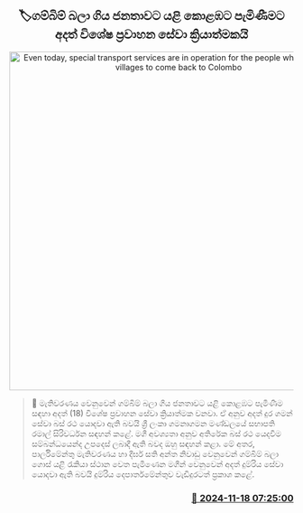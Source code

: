 <p align='center'><b><h2 align='center' title='Even today, special transport services are in operation for the people who went to the villages to come back to Colombo'>🏷ගම්බිම් බලා ගිය ජනතාවට යළි කොළඹට පැමිණීමට අදත් විශේෂ ප්‍රවාහන සේවා ක්‍රියාත්මකයි</h2></b></p>
<p align='center'><img src='https://helakuru.sgp1.cdn.digitaloceanspaces.com/esana/images/lib/bus-archived.jpg' width='600' alt='Even today, special transport services are in operation for the people who went to the villages to come back to Colombo'></p>

>📝 මැතිවරණය වෙනුවෙන් ගම්බිම් බලා ගිය ජනතාවට යළි කොළඹට පැමිණීම සඳහා අදත් (18) විශේෂ ප්‍රවාහන සේවා ක්‍රියාත්මක වනවා.
ඒ අනුව අදත් දුර ගමන් සේවා බස් රථ යොදවා ඇති බවයි ශ්‍රී ලංකා ගමනාගමන මණ්ඩලයේ සභාපති රමාල් සිරිවර්ධන සඳහන් කළේ.
මගී අවශ්‍යතා අනුව අතිරේක බස් රථ යෙදවීම සම්බන්ධයෙන්ද උපදෙස් ලබාදී ඇති බවද ඔහු සඳහන් කළා.
මේ අතර, පාර්ලිමේන්තු මැතිවරණය හා දීර්ඝ සති අන්ත නිවාඩු වෙනුවෙන් ගම්බිම් බලා ගොස් යළි රැකියා ස්ථාන වෙත පැමිණෙන මගීන් වෙනුවෙන් අදත් දුම්රිය සේවා යොදවා ඇති බවයි දුම්රිය දෙපාර්තමේන්තුව වැඩිදුරටත් ප්‍රකාශ කළේ. 


<h3 align='right'><a href='https://www.helakuru.lk/esana/p/105145/'>📅 2024-11-18 07:25:00</a></h3>
